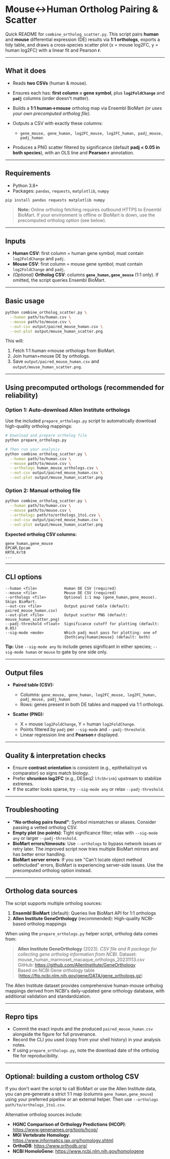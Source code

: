 # Mouse↔Human Ortholog Pairing & Scatter

Quick README for `combine_ortholog_scatter.py`. This script pairs **human** and **mouse** differential expression (DE) results via **1:1 orthologs**, exports a tidy table, and draws a cross‑species scatter plot (x = mouse log2FC, y = human log2FC) with a linear fit and Pearson **r**.

---

## What it does

* Reads **two CSVs** (human & mouse).
* Ensures each has: **first column = gene symbol**, plus **`log2FoldChange`** and **`padj`** columns (order doesn't matter).
* Builds a **1:1 human→mouse** ortholog map via Ensembl BioMart *(or uses your own precomputed ortholog file).*
* Outputs a CSV with exactly these columns:

  * `gene_mouse, gene_human, log2FC_mouse, log2FC_human, padj_mouse, padj_human`
* Produces a PNG scatter filtered by significance (default **padj < 0.05 in both species**), with an OLS line and **Pearson r** annotation.

---

## Requirements

* Python 3.8+
* Packages: `pandas`, `requests`, `matplotlib`, `numpy`

```bash
pip install pandas requests matplotlib numpy
```

> **Note:** Online ortholog fetching requires outbound HTTPS to Ensembl BioMart. If your environment is offline or BioMart is down, use the precomputed ortholog option (see below).

---

## Inputs

* **Human CSV**: first column = human gene symbol; must contain `log2FoldChange` and `padj`.
* **Mouse CSV**: first column = mouse gene symbol; must contain `log2FoldChange` and `padj`.
* *(Optional)* **Ortholog CSV**: columns **`gene_human,gene_mouse`** (1:1 only). If omitted, the script queries Ensembl BioMart.

---

## Basic usage

```bash
python combine_ortholog_scatter.py \
  --human path/to/human.csv \
  --mouse path/to/mouse.csv \
  --out-csv output/paired_mouse_human.csv \
  --out-plot output/mouse_human_scatter.png
```

This will:

1. Fetch 1:1 human→mouse orthologs from BioMart.
2. Join human+mouse DE by orthologs.
3. Save `output/paired_mouse_human.csv` and `output/mouse_human_scatter.png`.

---

## Using precomputed orthologs (recommended for reliability)

### Option 1: Auto-download Allen Institute orthologs

Use the included `prepare_orthologs.py` script to automatically download high-quality ortholog mappings:

```bash
# Download and prepare ortholog file
python prepare_orthologs.py

# Then run your analysis
python combine_ortholog_scatter.py \
  --human path/to/human.csv \
  --mouse path/to/mouse.csv \
  --orthologs human_mouse_orthologs.csv \
  --out-csv output/paired_mouse_human.csv \
  --out-plot output/mouse_human_scatter.png
```

### Option 2: Manual ortholog file

```bash
python combine_ortholog_scatter.py \
  --human path/to/human.csv \
  --mouse path/to/mouse.csv \
  --orthologs path/to/orthologs_1to1.csv \
  --out-csv output/paired_mouse_human.csv \
  --out-plot output/mouse_human_scatter.png
```

**Expected ortholog CSV columns:**

```
gene_human,gene_mouse
EPCAM,Epcam
KRT8,Krt8
...
```

---

## CLI options

```
--human <file>            Human DE CSV (required)
--mouse <file>            Mouse DE CSV (required)
--orthologs <file>        Optional 1:1 map (gene_human,gene_mouse). Skips BioMart.
--out-csv <file>          Output paired table (default: paired_mouse_human.csv)
--out-plot <file>         Output scatter PNG (default: mouse_human_scatter.png)
--padj-threshold <float>  Significance cutoff for plotting (default: 0.05)
--sig-mode <mode>         Which padj must pass for plotting: one of
                          {both|any|human|mouse} (default: both)
```

**Tip:** Use `--sig-mode any` to include genes significant in either species; `--sig-mode human` or `mouse` to gate by one side only.

---

## Output files

* **Paired table (CSV):**

  * Columns: `gene_mouse, gene_human, log2FC_mouse, log2FC_human, padj_mouse, padj_human`
  * Rows: genes present in both DE tables and mapped via 1:1 orthologs.
* **Scatter (PNG):**

  * X = mouse `log2FoldChange`, Y = human `log2FoldChange`.
  * Points filtered by `padj` per `--sig-mode` and `--padj-threshold`.
  * Linear regression line and **Pearson r** displayed.

---

## Quality & interpretation checks

* Ensure **contrast orientation** is consistent (e.g., epithelial/cyst vs comparator) so signs match biology.
* Prefer **shrunken log2FC** (e.g., DESeq2 `lfcShrink`) upstream to stabilize extremes.
* If the scatter looks sparse, try `--sig-mode any` or relax `--padj-threshold`.

---

## Troubleshooting

* **"No ortholog pairs found"**: Symbol mismatches or aliases. Consider passing a vetted ortholog CSV.
* **Empty plot (no points)**: Tight significance filter; relax with `--sig-mode any` or larger `--padj-threshold`.
* **BioMart errors/timeouts**: Use `--orthologs` to bypass network issues or retry later. The improved script now tries multiple BioMart mirrors and has better error handling.
* **BioMart server errors**: If you see "Can't locate object method setIncluded" errors, BioMart is experiencing server-side issues. Use the precomputed ortholog option instead.

---

## Ortholog data sources

The script supports multiple ortholog sources:

1. **Ensembl BioMart** (default): Queries live BioMart API for 1:1 orthologs
2. **Allen Institute GeneOrthology** (recommended): High-quality NCBI-based ortholog mappings

When using the `prepare_orthologs.py` helper script, ortholog data comes from:

> **Allen Institute GeneOrthology** (2023). *CSV file and R package for collecting gene ortholog information from NCBI*. 
> Dataset: mouse_human_marmoset_macaque_orthologs_20231113.csv  
> GitHub: https://github.com/AllenInstitute/GeneOrthology  
> Based on NCBI Gene orthology table (https://ftp.ncbi.nlm.nih.gov/gene/DATA/gene_orthologs.gz)

The Allen Institute dataset provides comprehensive human-mouse ortholog mappings derived from NCBI's daily-updated gene orthology database, with additional validation and standardization.

---

## Repro tips

* Commit the exact inputs and the produced `paired_mouse_human.csv` alongside the figure for full provenance.
* Record the CLI you used (copy from your shell history) in your analysis notes.
* If using `prepare_orthologs.py`, note the download date of the ortholog file for reproducibility.

---

## Optional: building a custom ortholog CSV

If you don't want the script to call BioMart or use the Allen Institute data, you can pre‑generate a strict 1:1 map (columns `gene_human,gene_mouse`) using your preferred pipeline or an external helper. Then use `--orthologs path/to/orthologs_1to1.csv`.

Alternative ortholog sources include:
- **HGNC Comparison of Orthology Predictions (HCOP)**: https://www.genenames.org/tools/hcop/
- **MGI Vertebrate Homology**: https://www.informatics.jax.org/homology.shtml
- **OrthoDB**: https://www.orthodb.org/
- **NCBI HomoloGene**: https://www.ncbi.nlm.nih.gov/homologene
